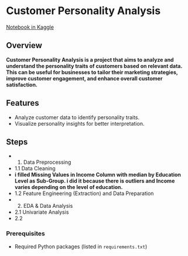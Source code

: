 # Customer Personality Analysis

[Notebook in Kaggle](https://www.kaggle.com/code/samerhendawy/customer-personality-analysis)

## Overview

**Customer Personality Analysis is a project that aims to analyze and understand the personality traits of customers based on relevant data. This can be useful for businesses to tailor their marketing strategies, improve customer engagement, and enhance overall customer satisfaction.**


## Features

- Analyze customer data to identify personality traits.
- Visualize personality insights for better interpretation.

## Steps

- 1. Data Preprocessing
- 1.1 Data Cleaning
- **i filled Missing Values in Income Column with median by Education Level as Sub-Group. i did it because there is outliers and Income varies depending on the level of education.**
- 1.2 Feature Engineering (Extraction) and Data Preparation
- 2. EDA & Data Analysis
- 2.1 Univariate Analysis
- 2.2   
### Prerequisites

- Required Python packages (listed in `requirements.txt`)

